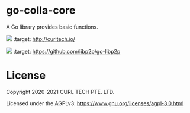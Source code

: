 # go-colla-core
A Go library provides basic functions.

![](https://img.shields.io/website-up-down-green-red/http/curltech.io.svg) :target: http://curltech.io/

![](http://ForTheBadge.com/images/badges/built-with-go-libp2p.svg) :target: https://github.com/libp2p/go-libp2p

# License
Copyright 2020-2021 CURL TECH PTE. LTD.

Licensed under the AGPLv3: https://www.gnu.org/licenses/agpl-3.0.html
